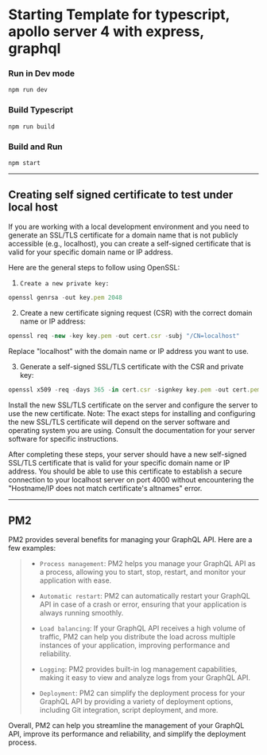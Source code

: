 # Starting Template for typescript, apollo server 4 with express, graphql

### Run in Dev mode

```
npm run dev
```

### Build Typescript

```
npm run build
```

### Build and Run

```
npm start
```

---

## Creating self signed certificate to test under local host

If you are working with a local development environment and you need to generate an SSL/TLS certificate for a domain name that is not publicly accessible (e.g., localhost), you can create a self-signed certificate that is valid for your specific domain name or IP address.

Here are the general steps to follow using OpenSSL:

1. `Create a new private key:`

```js
openssl genrsa -out key.pem 2048
```

2. Create a new certificate signing request (CSR) with the correct domain name or IP address:

```js
openssl req -new -key key.pem -out cert.csr -subj "/CN=localhost"
```

Replace "localhost" with the domain name or IP address you want to use.

3. Generate a self-signed SSL/TLS certificate with the CSR and private key:

```js
openssl x509 -req -days 365 -in cert.csr -signkey key.pem -out cert.pem
```

Install the new SSL/TLS certificate on the server and configure the server to use the new certificate.
Note: The exact steps for installing and configuring the new SSL/TLS certificate will depend on the server software and operating system you are using. Consult the documentation for your server software for specific instructions.

After completing these steps, your server should have a new self-signed SSL/TLS certificate that is valid for your specific domain name or IP address. You should be able to use this certificate to establish a secure connection to your localhost server on port 4000 without encountering the "Hostname/IP does not match certificate's altnames" error.

---

## PM2

PM2 provides several benefits for managing your GraphQL API. Here are a few examples:

> - `Process management`: PM2 helps you manage your GraphQL API as a process, allowing you to start, stop, restart, and monitor your application with ease.
>
> - `Automatic restart`: PM2 can automatically restart your GraphQL API in case of a crash or error, ensuring that your application is always running smoothly.
>
> - `Load balancing`: If your GraphQL API receives a high volume of traffic, PM2 can help you distribute the load across multiple instances of your application, improving performance and reliability.
>
> - `Logging`: PM2 provides built-in log management capabilities, making it easy to view and analyze logs from your GraphQL API.
>
> - `Deployment`: PM2 can simplify the deployment process for your GraphQL API by providing a variety of deployment options, including Git integration, script deployment, and more.

Overall, PM2 can help you streamline the management of your GraphQL API, improve its performance and reliability, and simplify the deployment process.
